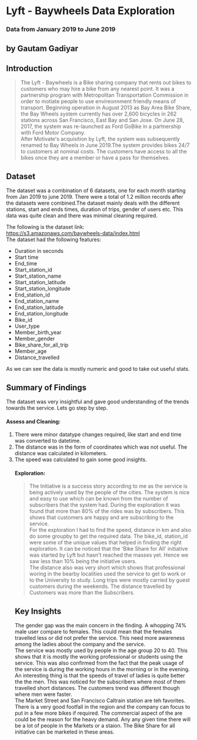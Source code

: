# Lyft - Baywheels Data Exploration
### Data from January 2019 to June 2019
## by Gautam Gadiyar

## Introduction

> The Lyft - Baywheels is a Bike sharing company that rents out bikes to customers who may hire a bike from any nearest point. It was a partnership program with Metropolitan Transportation Commission in order to motiate people to use envireonnment friendly means of transport. Beginning operation in August 2013 as Bay Area Bike Share, the Bay Wheels system currently has over 2,600 bicycles in 262 stations across San Francisco, East Bay and San Jose. On June 28, 2017, the system was re-launched as Ford GoBike in a partnership with Ford Motor Company.<br>
After Motivate's acquisition by Lyft, the system was subsequently renamed to Bay Wheels in June 2019.The system provides bikes 24/7 to customers at nominal costs. The customers have access to all the bikes once they are a member or have a pass for themselves.


## Dataset

The dataset was a combination of 6 datasets, one for each month starting from Jan 2019 to june 2019. There were a total of 1.2 million records after the datasets were combined.The dataset mainly deals with the different stations, start and ends times, duration of trips, gender of users etc. This data was quite clean and there was minimal cleaning required.<br>

The following is the dataset link:<br>
https://s3.amazonaws.com/baywheels-data/index.html
<br>
The dataset had the following features:
<ul>
<li> Duration in seconds</li>
<li> Start time</li>              
<li>End_time</li>                   
<li>Start_station_id</li>           
<li>Start_station_name</li>         
<li>Start_station_latitude</li>     
<li>Start_station_longitude</li>    
<li>End_station_id</li>             
<li>End_station_name</li>           
<li>End_station_latitude</li>       
<li>End_station_longitude</li>      
<li>Bike_id</li>                    
<li>User_type</li>                  
<li>Member_birth_year</li>          
<li>Member_gender</li>              
<li>Bike_share_for_all_trip</li>    
<li>Member_age</li>                 
<li>Distance_travelled</li>
</ul>
As we can see the data is mostly numeric and good to take out useful stats.


## Summary of Findings

The dataset was very insightful and gave good understanding of the trends towards the service. Lets go step by step.
<br>
#### Assess and Cleaning:
<ol>
<li> There were minor datatype changes required, like start and end time was converted to datetime.</li>
<li> The distance was in the form of coordinates which was not useful. The distance was calculated in kilometers.</li>
<li> The speed was calculated to gain some good insights.</li>

#### Exploration:
>The Initiative is a success story according to me as the service is being actively used by the people of the cities. The system is nice and easy to use which can be known from the number of subscribers that the system had. During the exploration it was found that more than 80% of the rides was by subscribers. This shows that customers are happy and are subscribing to the service.<br>
>For the exploration I had to find the speed, distance in km and also do some groupby to get the required data. The bike_id, station_id were some of the unique values that helped in finding the right exploration. It can be noticed that the 'Bike Share for All' initiative was started by Lyft but hasn't reached the masses yet. Hence we saw less than 10% being the initiative users.<br>
>The distance also was very short which shows that professional woring in the bearby localities used the service to get to work or to the University to study. Long trips were mostly carried by guest customers during the weekends. The distance travelled by Customers was more than the Subscribers.


## Key Insights

The gender gap was the main concern in the finding. A whopping 74% male user compare to females. This could mean that the females travelled less or did not prefer the service. This need more awareness among the ladies about the company and the service.<br>
The service was mostly used by people in the age group 20 to 40. This shows that it is mostly the working professional or students using the service. This was also confirmed from the fact that the peak usage of the service is during the working hours in the morning or in the evening.
<br>
An interesting thing is that the speeds of travel of ladies is quite better the the men. This was noticed for the subscribers where most of them travelled short distances. The customers trend was different though where men were faster.
<br>
The Market Street and San Francisco Caltrain station are teh favorites. There is a very good footfall in the region and the company can focus to put in a few more bikes if required. The commercial aspect of the are could be the reason for the heavy demand. Any any given time there will be a lot of people in the Markets or a staion. The Bike Share for all initiative can be marketed in these areas.<br>

